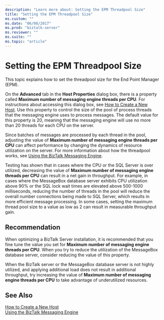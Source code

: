 ```yaml
---
description: "Learn more about: Setting the EPM Threadpool Size"
title: "Setting the EPM Threadpool Size"
ms.custom: ""
ms.date: "06/08/2017"
ms.prod: "biztalk-server"
ms.reviewer: ""
ms.suite: ""
ms.topic: "article"
---
```

# Setting the EPM Threadpool Size
This topic explains how to set the threadpool size for the End Point Manager (EPM).  
  
 On the **Advanced** tab in the **Host Properties** dialog box, there is a property called **Maximum number of messaging engine threads per CPU**. For instructions about accessing this dialog box, see [How to Create a New Host](../core/how-to-create-a-new-host.md). Use this property to control the size of the pool of process threads that the messaging engine uses to process messages. The default value for this property is 20, meaning that the messaging engine will use no more than 20 threads for each CPU on the server.  
  
 Since batches of messages are processed by each thread in the pool, adjusting the value of **Maximum number of messaging engine threads per CPU** can affect performance by changing the dynamics of resource utilization on the server. For more information about how the threadpool works, see [Using the BizTalk Messaging Engine](../core/using-the-biztalk-messaging-engine.md).  
  
 Testing has shown that in cases where the CPU or the SQL Server is over utilized, decreasing the value of **Maximum number of messaging engine threads per CPU** can result in a net gain in throughput. For example, in cases where the MessageBox database server exhibits CPU utilization above 90% or the SQL lock wait times are elevated above 500-1000 milliseconds, reducing the number of threads in the pool will reduce the overall number connections being made to SQL Server, which results in more efficient message processing. In some cases, setting the maximum thread pool size to a value as low as 2 can result in measurable throughput gain.  
  
## Recommendation  
 When optimizing a BizTalk Server installation, it is recommended that you fine tune the value you set for **Maximum number of messaging engine threads per CPU**.  When you try to reduce the utilization of the MessageBox database server, consider reducing the value of this property.  
  
 When the BizTalk server or the MessageBox database server is not highly utilized, and applying additional load does not result in additional throughput, try increasing the value of **Maximum number of messaging engine threads per CPU** to take advantage of underutilized resources.  
  
## See Also  
 [How to Create a New Host](../core/how-to-create-a-new-host.md)   
 [Using the BizTalk Messaging Engine](../core/using-the-biztalk-messaging-engine.md)
